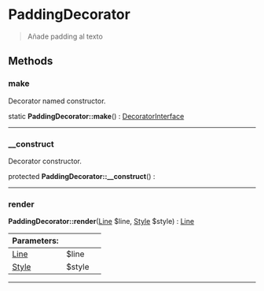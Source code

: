 
                                                                                                                                            
    
# PaddingDecorator


> Añade padding al texto
>
> 








## Methods

### make
Decorator named constructor.


static **PaddingDecorator::make**() : [DecoratorInterface](../../../../DecoratorInterface.md)



---


### __construct
Decorator constructor.


protected **PaddingDecorator::__construct**() : 



---


### render



**PaddingDecorator::render**([Line](../../../../Line.md) $line, [Style](../../../../Style.md) $style) : [Line](../../../../Line.md)


|Parameters: | | |
| --- | --- | --- |
|[Line](../../../../Line.md) |$line |  |
|[Style](../../../../Style.md) |$style |  |

---


                                                                                                                                                                                                                                                                                                                                                                                                            
    
                                                                                                                                                                                                                                                                             
                